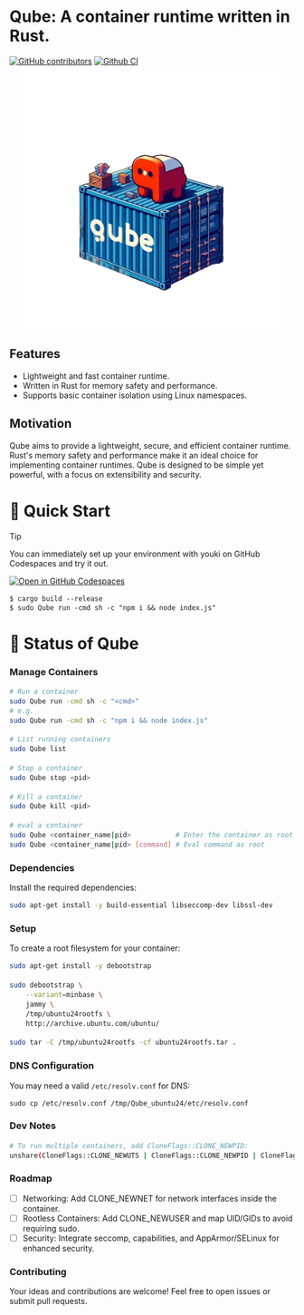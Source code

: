 # Qube: A container runtime written in Rust.
[![GitHub contributors](https://img.shields.io/github/contributors/Voyrox/Qube)](https://github.com/Voyrox/Qube/graphs/contributors)
[![Github CI](https://github.com/Voyrox/Qube/actions/workflows/rust.yml/badge.svg?branch=main)](https://github.com/Voyrox/Qube/actions)

<p align="center">
  <img src="OIG4.png" width="450">
</p>

## Features
- Lightweight and fast container runtime.
- Written in Rust for memory safety and performance.
- Supports basic container isolation using Linux namespaces.

## Motivation
Qube aims to provide a lightweight, secure, and efficient container runtime. Rust's memory safety and performance make it an ideal choice for implementing container runtimes. Qube is designed to be simple yet powerful, with a focus on extensibility and security.

# 🚀 Quick Start
> [!TIP]
> You can immediately set up your environment with youki on GitHub Codespaces and try it out.  
>
> [![Open in GitHub Codespaces](https://github.com/codespaces/badge.svg)](https://codespaces.new/containers/Qube?quickstart=1)
> ```console
> $ cargo build --release
> $ sudo Qube run -cmd sh -c "npm i && node index.js"
> ```

# 📍 Status of Qube

### Manage Containers
```bash
# Run a container
sudo Qube run -cmd sh -c "<cmd>"
# e.g.
sudo Qube run -cmd sh -c "npm i && node index.js"

# List running containers
sudo Qube list

# Stop a container
sudo Qube stop <pid>

# Kill a container
sudo Qube kill <pid>

# eval a container
sudo Qube <container_name|pid>           # Enter the container as root
sudo Qube <container_name|pid> [command] # Eval command as root
```

### Dependencies
Install the required dependencies:

```bash
sudo apt-get install -y build-essential libseccomp-dev libssl-dev
```
### Setup
To create a root filesystem for your container:

```bash
sudo apt-get install -y debootstrap

sudo debootstrap \
    --variant=minbase \
    jammy \
    /tmp/ubuntu24rootfs \
    http://archive.ubuntu.com/ubuntu/

sudo tar -C /tmp/ubuntu24rootfs -cf ubuntu24rootfs.tar .
```

### DNS Configuration
You may need a valid `/etc/resolv.conf` for DNS:
```
sudo cp /etc/resolv.conf /tmp/Qube_ubuntu24/etc/resolv.conf
```

### Dev Notes
```bash
# To run multiple containers, add CloneFlags::CLONE_NEWPID:
unshare(CloneFlags::CLONE_NEWUTS | CloneFlags::CLONE_NEWPID | CloneFlags::CLONE_NEWNS)
```

### Roadmap
- [ ] Networking: Add CLONE_NEWNET for network interfaces inside the container.
- [ ] Rootless Containers: Add CLONE_NEWUSER and map UID/GIDs to avoid requiring sudo.
- [ ] Security: Integrate seccomp, capabilities, and AppArmor/SELinux for enhanced security.

### Contributing
Your ideas and contributions are welcome! Feel free to open issues or submit pull requests.